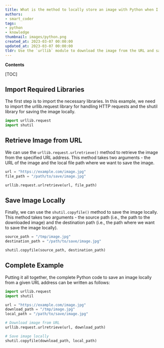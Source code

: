 ```yaml
---
title: What is the method to locally store an image with Python when I am already aware of its url address?
authors:
- smart_coder
tags:
- python
- knowledge
thumbnail: images/python.png
created_at: 2023-03-07 00:00:00
updated_at: 2023-03-07 00:00:00
tldr: Use the `urllib` module to download the image from the URL and save it to a local file using the `open()` and `write()` functions.
---
```


**Contents**

[TOC]

## Import Required Libraries

The first step is to import the necessary libraries. In this example, we need to import the urllib.request library for handling HTTP requests and the shutil library for saving the image locally.

```python
import urllib.request
import shutil
```

## Retrieve Image from URL

We can use the `urllib.request.urlretrieve()` method to retrieve the image from the specified URL address. This method takes two arguments - the URL of the image and the local file path where we want to save the image. 

```python
url = "https://example.com/image.jpg"
file_path = "/path/to/save/image.jpg"

urllib.request.urlretrieve(url, file_path)
```

## Save Image Locally

Finally, we can use the `shutil.copyfile()` method to save the image locally. This method takes two arguments - the source path (i.e., the path to the downloaded image) and the destination path (i.e., the path where we want to save the image locally).

```python
source_path = "/tmp/image.jpg"
destination_path = "/path/to/save/image.jpg"

shutil.copyfile(source_path, destination_path)
```

## Complete Example

Putting it all together, the complete Python code to save an image locally from a given URL address can be written as follows:

```python
import urllib.request
import shutil

url = "https://example.com/image.jpg"
download_path = "/tmp/image.jpg"
local_path = "/path/to/save/image.jpg"

# Download image from URL
urllib.request.urlretrieve(url, download_path)

# Save image locally
shutil.copyfile(download_path, local_path)
```
